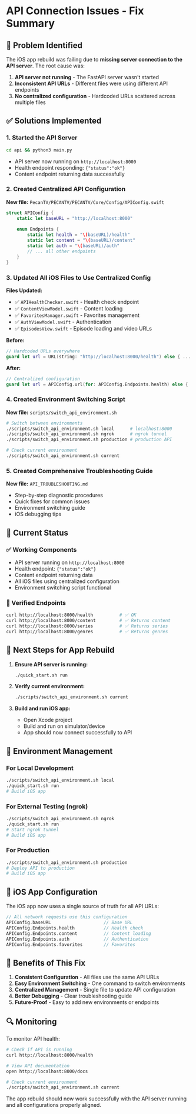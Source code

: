 # API Connection Issues - Fix Summary

## 🚨 Problem Identified

The iOS app rebuild was failing due to **missing server connection to the API server**. The root cause was:

1. **API server not running** - The FastAPI server wasn't started
2. **Inconsistent API URLs** - Different files were using different API endpoints
3. **No centralized configuration** - Hardcoded URLs scattered across multiple files

## ✅ Solutions Implemented

### 1. Started the API Server
```bash
cd api && python3 main.py
```
- API server now running on `http://localhost:8000`
- Health endpoint responding: `{"status":"ok"}`
- Content endpoint returning data successfully

### 2. Created Centralized API Configuration
**New file:** `PecanTV/PECANTV/PECANTV/Core/Config/APIConfig.swift`

```swift
struct APIConfig {
    static let baseURL = "http://localhost:8000"
    
    enum Endpoints {
        static let health = "\(baseURL)/health"
        static let content = "\(baseURL)/content"
        static let auth = "\(baseURL)/auth"
        // ... all other endpoints
    }
}
```

### 3. Updated All iOS Files to Use Centralized Config

**Files Updated:**
- ✅ `APIHealthChecker.swift` - Health check endpoint
- ✅ `ContentViewModel.swift` - Content loading
- ✅ `FavoritesManager.swift` - Favorites management  
- ✅ `AuthViewModel.swift` - Authentication
- ✅ `EpisodesView.swift` - Episode loading and video URLs

**Before:**
```swift
// Hardcoded URLs everywhere
guard let url = URL(string: "http://localhost:8000/health") else { ... }
```

**After:**
```swift
// Centralized configuration
guard let url = APIConfig.url(for: APIConfig.Endpoints.health) else { ... }
```

### 4. Created Environment Switching Script
**New file:** `scripts/switch_api_environment.sh`

```bash
# Switch between environments
./scripts/switch_api_environment.sh local      # localhost:8000
./scripts/switch_api_environment.sh ngrok      # ngrok tunnel
./scripts/switch_api_environment.sh production # production API

# Check current environment
./scripts/switch_api_environment.sh current
```

### 5. Created Comprehensive Troubleshooting Guide
**New file:** `API_TROUBLESHOOTING.md`

- Step-by-step diagnostic procedures
- Quick fixes for common issues
- Environment switching guide
- iOS debugging tips

## 🔧 Current Status

### ✅ Working Components
- API server running on `http://localhost:8000`
- Health endpoint: `{"status":"ok"}`
- Content endpoint returning data
- All iOS files using centralized configuration
- Environment switching script functional

### 🧪 Verified Endpoints
```bash
curl http://localhost:8000/health          # ✅ OK
curl http://localhost:8000/content         # ✅ Returns content
curl http://localhost:8000/series          # ✅ Returns series
curl http://localhost:8000/genres          # ✅ Returns genres
```

## 🚀 Next Steps for App Rebuild

1. **Ensure API server is running:**
   ```bash
   ./quick_start.sh run
   ```

2. **Verify current environment:**
   ```bash
   ./scripts/switch_api_environment.sh current
   ```

3. **Build and run iOS app:**
   - Open Xcode project
   - Build and run on simulator/device
   - App should now connect successfully to API

## 🔄 Environment Management

### For Local Development
```bash
./scripts/switch_api_environment.sh local
./quick_start.sh run
# Build iOS app
```

### For External Testing (ngrok)
```bash
./scripts/switch_api_environment.sh ngrok
./quick_start.sh run
# Start ngrok tunnel
# Build iOS app
```

### For Production
```bash
./scripts/switch_api_environment.sh production
# Deploy API to production
# Build iOS app
```

## 📱 iOS App Configuration

The iOS app now uses a single source of truth for all API URLs:

```swift
// All network requests use this configuration
APIConfig.baseURL                    // Base URL
APIConfig.Endpoints.health           // Health check
APIConfig.Endpoints.content          // Content loading
APIConfig.Endpoints.auth             // Authentication
APIConfig.Endpoints.favorites        // Favorites
```

## 🎯 Benefits of This Fix

1. **Consistent Configuration** - All files use the same API URLs
2. **Easy Environment Switching** - One command to switch environments
3. **Centralized Management** - Single file to update API configuration
4. **Better Debugging** - Clear troubleshooting guide
5. **Future-Proof** - Easy to add new environments or endpoints

## 🔍 Monitoring

To monitor API health:
```bash
# Check if API is running
curl http://localhost:8000/health

# View API documentation
open http://localhost:8000/docs

# Check current environment
./scripts/switch_api_environment.sh current
```

The app rebuild should now work successfully with the API server running and all configurations properly aligned. 